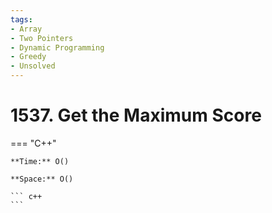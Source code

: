 ```yaml
---
tags:
- Array
- Two Pointers
- Dynamic Programming
- Greedy
- Unsolved
---
```



# 1537. Get the Maximum Score

=== "C++"

    **Time:** O()

    **Space:** O()

    ``` c++
    ```